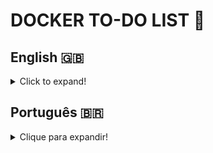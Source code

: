 <h1 align=”center”>DOCKER TO-DO LIST 🐋</h1>

## English 🇬🇧
<details>
  <summary>Click to expand!</summary>
  
### Description
This project was developed during the Back-end module at [Trybe](https://www.betrybe.com/). In it, a full-stack application was provided, divided into Back-end, Front-end and tests. The latter to validate if the Back-end and Front-end were connected correctly.   
The to-do application has it's own README.md, which was used as refference during the project's development.   
The challenge was to create images for each piece of the application and configure them using a docker-compose file.

### Technologies and Tools 
This project was developed using Docker.
- Docker Command Line Interface (CLI) Commands;
- Dockerfile;
- Docker-compose.
<br>
[![My Skills](https://skills.thijs.gg/icons?i=docker&theme=light)](https://skills.thijs.gg)
<br>
Docker is an open platform for developing, shipping and running applications throught containerization, allowing them to be isolated. Docker-compose configures each application's container and allows them to be connected.

### Installation

1. Create a directory using the **mkdir** command:
```
  mkdir saraivais-projects
```

2. Access the directory using the **cd** command and clone the repository:
```
  cd saraivais-projects
  git clone git@github.com:saraivais/docker-to-do-list.git
```

3. Access the project directory:
```
  cd docker-to-do-list
```

4. Access the **docker** directory to and use the **docker-compose up -d** command to create and start the containers:
```
  cd docker
  docker-compose up -d
```

5. Lastly, access the project via browser, using the following url:
```
  http://localhost:3000
```



</details>

## Português 🇧🇷
<details>
  <summary>Clique para expandir!</summary>
  
### Descrição
Este projeto foi desenvolvido durante o módulo Back-end na [Trybe](https://www.betrybe.com/). Nele foi disponibilizada uma aplicação full-stack dividida em Back-end, Front-end e teste. Este último validando se Back-end e Front-end estavam corretamente conectados.   
A aplicação to-do list possui seu próprio README.md, que foi utilizado como referência durante o desenvolvimento do projeto.   
O desafio foi criar imagens para cada parte da aplicação e configurá-las usando um arquivo docker-compose.

### Tecnologias e Ferramentas
Este projeto foi desenvolvido utilizando Docker.
- Comandos na Interface de Linha de Comando (CLI) do Docker;
- Dockerfile;
- Docker-compose.
<br>
[![My Skills](https://skills.thijs.gg/icons?i=docker&theme=light)](https://skills.thijs.gg)
<br>
O Docker é uma plataforma aberta para desenvolver, enviar e executar aplicativos por meio da conteinerização, permitindo que eles sejam isolados. O Docker-compose configura o contêiner de cada aplicativo e permite que eles sejam conectados.

### Instalação
1. Crie um diretório usando o comando **mkdir**:
```
  mkdir saraivais-projetos
```

2. Acesse o diretório usando o comando **cd** e clone o repositório:
```
  cd saraivais-projetos
  git clone git@github.com:saraivais/docker-to-do-list.git
```

3. Acesse o diretório do projeto:
```
  cd lista de tarefas a fazer
```

4. Acesse o diretório **docker** e use o comando **docker-compose up -d** para criar e iniciar os contêineres:
```
  janela de encaixe de cd
  docker-compose up -d
```


5. Por fim, acesse o projeto via navegador, usando a seguinte url:
```
  http://localhost:3000
```

</details>

